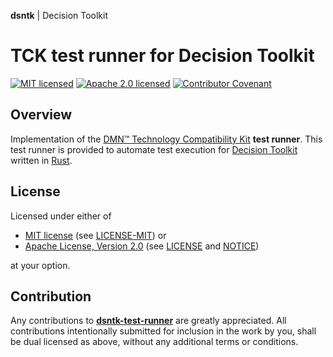 **dsntk** | Decision Toolkit

# TCK test runner for Decision Toolkit

[![MIT licensed][mit-badge]][mit-url]
[![Apache 2.0 licensed][apache-badge]][apache-url]
[![Contributor Covenant][coc-badge]][coc-url]

[mit-badge]: https://img.shields.io/badge/License-MIT-blue.svg
[mit-url]: https://opensource.org/licenses/MIT
[mit-license-url]: LICENSE-MIT
[apache-badge]: https://img.shields.io/badge/License-Apache%202.0-blue.svg
[apache-url]: https://www.apache.org/licenses/LICENSE-2.0
[apache-license-url]: LICENSE
[apache-notice-url]: NOTICE
[coc-badge]: https://img.shields.io/badge/Contributor%20Covenant-2.1-4baaaa.svg
[coc-url]: CODE_OF_CONDUCT.md
[repository-url]: https://github.com/DecisionToolkit/dsntk-test-runner

## Overview

Implementation of the [DMN™ Technology Compatibility Kit](https://dmn-tck.github.io/tck) **test runner**.
This test runner is provided to automate test execution for [Decision Toolkit](https://github.com/dsntk/dsntk-rs)
written in [Rust](https://www.rust-lang.org).

## License

Licensed under either of

- [MIT license][mit-url] (see [LICENSE-MIT][mit-license-url]) or
- [Apache License, Version 2.0][apache-url] (see [LICENSE][apache-license-url] and [NOTICE][apache-notice-url])

at your option.

## Contribution

Any contributions to [**dsntk-test-runner**][repository-url] are greatly appreciated.
All contributions intentionally submitted for inclusion in the work by you,
shall be dual licensed as above, without any additional terms or conditions.
